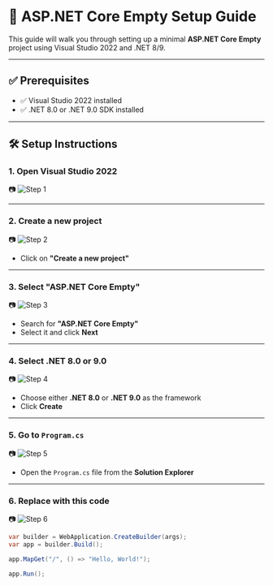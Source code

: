 # 🧪 ASP.NET Core Empty Setup Guide

This guide will walk you through setting up a minimal **ASP.NET Core Empty** project using Visual Studio 2022 and .NET 8/9.

---

## ✅ Prerequisites

- ✅ Visual Studio 2022 installed
- ✅ .NET 8.0 or .NET 9.0 SDK installed

---

## 🛠️ Setup Instructions

### 1. Open Visual Studio 2022  
📷 ![Step 1](images/step1.png)

---

### 2. Create a new project  
📷 ![Step 2](images/step2.png)

- Click on **"Create a new project"**

---

### 3. Select "ASP.NET Core Empty"  
📷 ![Step 3](images/step3.png)

- Search for **"ASP.NET Core Empty"**
- Select it and click **Next**

---

### 4. Select .NET 8.0 or 9.0  
📷 ![Step 4](images/step4.png)

- Choose either **.NET 8.0** or **.NET 9.0** as the framework
- Click **Create**

---

### 5. Go to `Program.cs`  
📷 ![Step 5](images/step5.png)

- Open the `Program.cs` file from the **Solution Explorer**

---

### 6. Replace with this code  
📷 ![Step 6](images/step6.png)

```csharp
var builder = WebApplication.CreateBuilder(args);
var app = builder.Build();

app.MapGet("/", () => "Hello, World!");

app.Run();
